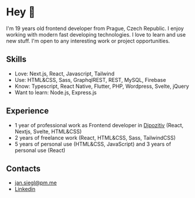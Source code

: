 # Hey 👋
I'm 19 years old frontend developer from Prague, Czech Republic. I enjoy working with modern fast developing technologies. I love to learn and use new stuff. I'm open to any interesting work or project opportunities.

## Skills
- Love: Next.js, React, Javascript, Tailwind
- Use: HTML&CSS, Sass, GraphqlREST, REST, MySQL, Firebase
- Know: Typescript, React Native, Flutter, PHP, Wordpress, Svelte, jQuery
- Want to learn: Node.js, Express.js

## Experience
- 1 year of professional work as Frontend developer in [Dipozitiv](https://dipozitiv.cz/) (React, Nextjs, Svelte, HTML&CSS)
- 2 years of freelance work (React, HTML&CSS, Sass, TailwindCSS)
- 5 years of personal use (HTML&CSS, JavaScript) and 3 years of personal use (React)

## Contacts
- [jan.siegl@pm.me](jan.siegl@pm.me)
- [Linkedin](https://www.linkedin.com/in/jan-siegl-1ab7b61a7/)

<!--
**jan-siegl/jan-siegl** is a ✨ _special_ ✨ repository because its `README.md` (this file) appears on your GitHub profile.

Here are some ideas to get you started:

- 🔭 I’m currently working on ...
- 🌱 I’m currently learning ...
- 👯 I’m looking to collaborate on ...
- 🤔 I’m looking for help with ...
- 💬 Ask me about ...
- 📫 How to reach me: ...
- 😄 Pronouns: ...
- ⚡ Fun fact: ...
-->
